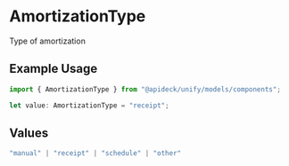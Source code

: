 # AmortizationType

Type of amortization

## Example Usage

```typescript
import { AmortizationType } from "@apideck/unify/models/components";

let value: AmortizationType = "receipt";
```

## Values

```typescript
"manual" | "receipt" | "schedule" | "other"
```